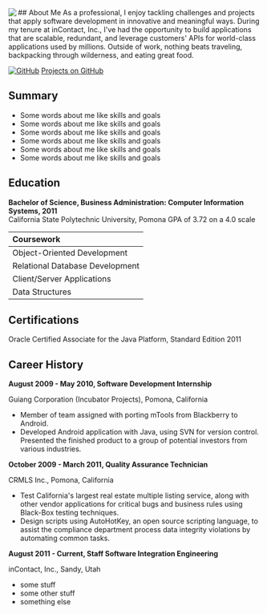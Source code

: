 <img align="left" src="https://agarciamog.github.io/img/boss.png">
## About Me
As a professional, I enjoy tackling challenges and projects that apply software development in innovative and meaningful ways. During my tenure at inContact, Inc., I've had the opportunity to build applications that are scalable, redundant, and leverage customers' APIs for world-class applications used by millions. Outside of work, nothing beats traveling, backpacking through wilderness, and eating great food.

[![GitHub](https://agarciamog.github.io/img/github.png)](Projects.html) [Projects on GitHub](Projects.md)

## Summary
* Some words about me like skills and goals
* Some words about me like skills and goals
* Some words about me like skills and goals
* Some words about me like skills and goals
* Some words about me like skills and goals
* Some words about me like skills and goals

## Education
**Bachelor of Science, Business Administration: Computer Information Systems, 2011** <br>
California State Polytechnic University, Pomona
GPA of 3.72 on a 4.0 scale

| Coursework                                                                  |
|:--------------------------------------------------------------------------- |
| Object-Oriented Development      | Software Engineering Design and Analysis |
| Relational Database Development  | Advanced Java Programming                |
| Client/Server Applications       | Internetworking with Linux               |
| Data Structures                  | Web Development                          |

## Certifications
Oracle Certified Associate for the Java Platform, Standard Edition 2011

## Career History
**August 2009 - May 2010, Software Development Internship**

Guiang Corporation (Incubator Projects), Pomona, California
* Member of team assigned with porting mTools from Blackberry to Android.
* Developed Android application with Java, using SVN for version control. Presented
the finished product to a group of potential investors from various industries.

**October 2009 - March 2011, Quality Assurance Technician**

CRMLS Inc., Pomona, California
* Test California's largest real estate multiple listing service, along with other vendor
applications for critical bugs and business rules using Black-Box testing techniques.
* Design scripts using AutoHotKey, an open source scripting language, to assist the
compliance department process data integrity violations by automating common tasks.

**August 2011 - Current, Staff Software Integration Engineering**

inContact, Inc., Sandy, Utah
* some stuff
* some other stuff
* something else
